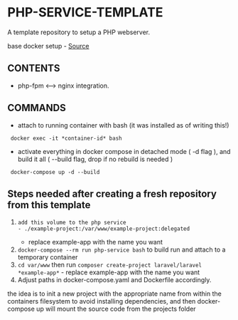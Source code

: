 # PHP-SERVICE-TEMPLATE

A template repository to setup a PHP webserver.

base docker setup - [Source](https://betterstack.com/community/guides/scaling-php/php-docker-images/#prerequisites)

## CONTENTS
- php-fpm <--> nginx integration.

## COMMANDS

- attach to running container with bash (it was installed as of writing this!)
``` 
 docker exec -it *container-id* bash
```

- activate everything in docker compose in detached mode ( -d flag ), and build it all ( --build flag, drop if no rebuild is needed )
```
 docker-compose up -d --build
```

## Steps needed after creating a fresh repository from this template
1. 
    ``` 
    add this volume to the php service
    - ./example-project:/var/www/example-project:delegated
    ```
    - replace example-app with the name you want
2. ``` docker-compose --rm run php-service bash ``` to build run and attach to a temporary container 
3. ``` cd var/www ``` then run ``` composer create-project laravel/laravel *example-app* ``` - replace example-app with the name you want
5. Adjust paths in docker-compose.yaml and Dockerfile accordingly.

the idea is to init a new project with the appropriate name from within the containers filesystem to avoid installing dependencies, and then docker-compose up will mount the source code from the projects folder 
